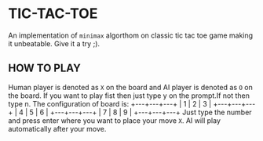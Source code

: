 # TIC-TAC-TOE
An implementation of `minimax` algorthom on classic tic tac toe game making it unbeatable. Give it a try ;).

## HOW TO PLAY
Human player is denoted as `X` on the board and AI player is denoted as `O` on the board.
If you want to play fist then just type y on the prompt.If not then type n.
The configuration of board is:
+---+---+---+
| 1 | 2 | 3 |
+---+---+---+
| 4 | 5 | 6 |
+---+---+---+
| 7 | 8 | 9 |
+---+---+---+
Just type the number and press enter where you want to place your move `X`.
AI will play automatically after your move.
